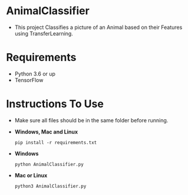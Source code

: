 # AnimalClassifier
- This project Classifies a picture of an Animal based on their Features using TransferLearning.

# Requirements
- Python 3.6 or up
- TensorFlow

# Instructions To Use
- Make sure all files should be in the same folder before running.

- **Windows, Mac and Linux**
  ```
  pip install -r requirements.txt
  ```
- **Windows**
  ```
  python AnimalClassifier.py
  ```
- **Mac or Linux**
  ```
  python3 AnimalClassifier.py
  ```
